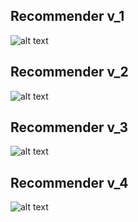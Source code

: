 ## Recommender v_1

![alt text](https://github.com/gionanide/Opinion_Recommendation/blob/master/recommenders/recommender_v1.png)


## Recommender v_2

![alt text](https://github.com/gionanide/Opinion_Recommendation/blob/master/recommenders/recommender_v2.png)


## Recommender v_3

![alt text](https://github.com/gionanide/Opinion_Recommendation/blob/master/recommenders/recommender_v3.png)


## Recommender v_4

![alt text](hhttps://github.com/gionanide/Opinion_Recommendation/blob/master/recommenders/recommender_v4.png)
